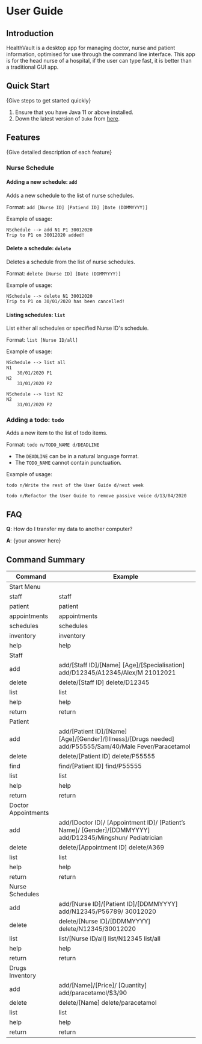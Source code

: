 # User Guide

## Introduction

HealthVault is a desktop app for managing doctor, nurse and patient information, optimised for use through the command line interface. This app is for the head nurse of a hospital, if the user can type fast, it is better than a traditional GUI app.

## Quick Start

{Give steps to get started quickly}

1. Ensure that you have Java 11 or above installed.
1. Down the latest version of `Duke` from [here](http://link.to/drugsDuke).

## Features 

{Give detailed description of each feature}

### Nurse Schedule

#### Adding a new schedule: `add`
Adds a new schedule to the list of nurse schedules.

Format: `add [Nurse ID] [Patiend ID] [Date (DDMMYYYY)]`

Example of usage:

```
NSchedule --> add N1 P1 30012020
Trip to P1 on 30012020 added!
```

#### Delete a schedule: `delete`
Deletes a schedule from the list of nurse schedules.

Format: `delete [Nurse ID] [Date (DDMMYYYY)]`

Example of usage:

```
NSchedule --> delete N1 30012020
Trip to P1 on 30/01/2020 has been cancelled!
```

#### Listing schedules: `list`
List either all schedules or specified Nurse ID's schedule.

Format: `list [Nurse ID/all]`

Example of usage:

```
NSchedule --> list all
N1
	30/01/2020 P1
N2
	31/01/2020 P2
```

```
NSchedule --> list N2
N2
	31/01/2020 P2
```

### Adding a todo: `todo`
Adds a new item to the list of todo items.

Format: `todo n/TODO_NAME d/DEADLINE`

* The `DEADLINE` can be in a natural language format.
* The `TODO_NAME` cannot contain punctuation.  

Example of usage: 

`todo n/Write the rest of the User Guide d/next week`

`todo n/Refactor the User Guide to remove passive voice d/13/04/2020`

## FAQ

**Q**: How do I transfer my data to another computer? 

**A**: {your answer here}

## Command Summary

| Command             | Example                                                                                                    |
|---------------------|------------------------------------------------------------------------------------------------------------|
| Start Menu          |                                                                                                            |
| staff               | staff                                                                                                      |
| patient             | patient                                                                                                    |
| appointments        | appointments                                                                                               |
| schedules           | schedules                                                                                                  |
| inventory           | inventory                                                                                                  |
| help                | help                                                                                                       |
| Staff               |                                                                                                            |
| add                 | add/[Staff ID]/[Name] [Age]/[Specialisation] add/D12345/A12345/Alex/M 21012021                             |
| delete              | delete/[Staff ID] delete/D12345                                                                            |
| list                | list                                                                                                       |
| help                | help                                                                                                       |
| return              | return                                                                                                     |
| Patient             |                                                                                                            |
| add                 | add/[Patient ID]/[Name] [Age]/[Gender]/[Illness]/[Drugs needed] add/P55555/Sam/40/Male Fever/Paracetamol   |
| delete              | delete/[Patient ID] delete/P55555                                                                          |
| find                | find/[Patient ID] find/P55555                                                                               |
| list                | list                                                                                                       |
| help                | help                                                                                                       |
| return              | return                                                                                                     |
| Doctor Appointments                                                                                                              |
| add                 | add/[Doctor ID]/ [Appointment ID]/ [Patient’s Name]/ [Gender]/[DDMMYYYY] add/D12345/Mingshun/ Pediatrician |
| delete              | delete/[Appointment ID] delete/A369                                                                        |
| list                | list                                                                                                       |
| help                | help                                                                                                       |
| return              | return                                                                                                     |
| Nurse Schedules     |                                                                                                            |
| add                 | add/[Nurse ID]/[Patient ID]/[DDMMYYYY] add/N12345/P56789/ 30012020                                         |
| delete              | delete/[Nurse ID]/[DDMMYYYY] delete/N12345/30012020                                                        |
| list                | list/[Nurse ID/all] list/N12345 list/all                                                                   |
| help                | help                                                                                                       |
| return              | return                                                                                                     |
| Drugs Inventory     |                                                                                                            |
| add                 | add/[Name]/[Price]/ [Quantity] add/paracetamol/$3/90                                                       |
| delete              | delete/[Name] delete/paracetamol                                                                           |
| list                | list                                                                                                       |
| help                | help                                                                                                       |
| return              | return                                                                                                     |
